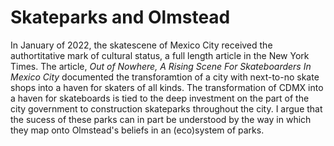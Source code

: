# Skateparks and Olmstead

In January of 2022, the skatescene of Mexico City received the authortitative mark of cultural status, a full length article in the New York Times. The article, _Out of Nowhere, A Rising Scene For Skateboarders In Mexico City_ documented the transforamtion of a city with next-to-no skate shops into a haven for skaters of all kinds. The transformation of CDMX into a haven for skateboards is tied to the deep investment on the part of the city government to construction skateparks throughout the city. I argue that the sucess of these parks can in part be understood by the way in which they map onto Olmstead's beliefs in an (eco)system of parks. 

